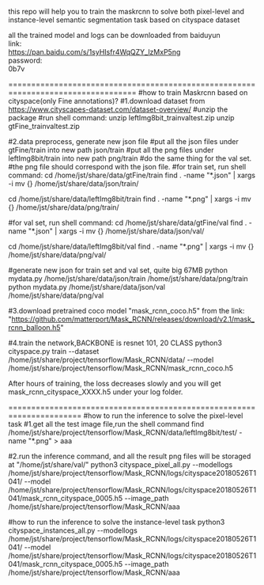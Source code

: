 this repo will help you to train the maskrcnn to solve both pixel-level and instance-level semantic segmentation task based on cityspace dataset  

all the trained model and logs can be downloaded from baiduyun  
link:  
https://pan.baidu.com/s/1syHIsfr4WqQZY_lzMxP5ng  
password:  
0b7v

==================================================================================
#how to train Maskrcnn based on cityspace(only Fine annotations)?
#1.download dataset from https://www.cityscapes-dataset.com/dataset-overview/
#unzip the package
#run shell command:
unzip leftImg8bit_trainvaltest.zip
unzip gtFine_trainvaltest.zip

#2.data preprocess, generate new json file
#put all the json files under gtFine/train into new path json/train
#put all the png files under leftImg8bit/train into new path png/train
#do the same thing for the val set.
#the png file should correspond with the json file.
#for train set, run shell command:
cd /home/jst/share/data/gtFine/train
find . -name "*.json" | xargs  -i mv  {} /home/jst/share/data/json/train/

cd /home/jst/share/data/leftImg8bit/train
find . -name "*.png" | xargs  -i mv  {} /home/jst/share/data/png/train/

#for val set, run shell command:
cd /home/jst/share/data/gtFine/val
find . -name "*.json" | xargs  -i mv  {} /home/jst/share/data/json/val/

cd /home/jst/share/data/leftImg8bit/val
 find . -name "*.png" | xargs  -i mv  {} /home/jst/share/data/png/val/ 

#generate new json for train set and val set, quite big 67MB
python mydata.py /home/jst/share/data/json/train /home/jst/share/data/png/train
python mydata.py /home/jst/share/data/json/val /home/jst/share/data/png/val

#3.download pretrained coco model "mask_rcnn_coco.h5" from the link: "https://github.com/matterport/Mask_RCNN/releases/download/v2.1/mask_rcnn_balloon.h5"

#4.train the network,BACKBONE is resnet 101, 20 CLASS
python3 cityspace.py train --dataset /home/jst/share/project/tensorflow/Mask_RCNN/data/ --model /home/jst/share/project/tensorflow/Mask_RCNN/mask_rcnn_coco.h5

After hours of training, the loss decreases slowly and you will get mask_rcnn_cityspace_XXXX.h5 under your log folder.

======================================================================
#how to run the inference to solve the pixel-level task
#1.get all the test image file,run the shell command
find /home/jst/share/project/tensorflow/Mask_RCNN/data/leftImg8bit/test/ -name "*.png" > aaa

#2.run the inference command, and all the result png files will be storaged at "/home/jst/share/val/"
python3 cityspace_pixel_all.py --modellogs /home/jst/share/project/tensorflow/Mask_RCNN/logs/cityspace20180526T1041/ --model /home/jst/share/project/tensorflow/Mask_RCNN/logs/cityspace20180526T1041/mask_rcnn_cityspace_0005.h5 --image_path /home/jst/share/project/tensorflow/Mask_RCNN/aaa

#how to run the inference to solve the instance-level task
python3 cityspace_instances_all.py --modellogs /home/jst/share/project/tensorflow/Mask_RCNN/logs/cityspace20180526T1041/ --model /home/jst/share/project/tensorflow/Mask_RCNN/logs/cityspace20180526T1041/mask_rcnn_cityspace_0005.h5 --image_path /home/jst/share/project/tensorflow/Mask_RCNN/aaa
